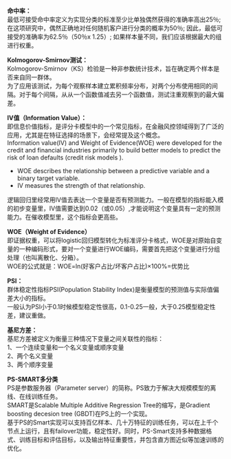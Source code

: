 **命中率：**  
最低可接受命中率定义为实现分类的标准至少比单独偶然获得的准确率高出25％; 在这项研究中，偶然正确地对任何随机客户进行分类的概率为50％; 因此，最低可接受的准确率为62.5％（50％x 1.25）; 如果样本量不同，我们应该根据最大的组进行权重。

**Kolmogorov-Smirnov测试：**  
Kolmogorov-Smirnov（KS）检验是一种非参数统计技术，旨在确定两个样本是否来自同一群体。  
为了应用该测试，为每个观察样本建立累积频率分布，对两个分布使用相同的间隔。对于每个间隔，从从一个函数值减去另一个函数值，测试注重观察到的最大偏差。

**IV值（Information Value）：**  
即信息价值指标，是评分卡模型中的一个常见指标，在金融风控领域得到了广泛的应用，尤其是在特征选择的场景下，会经常提及这个概念。  
Information value(IV) and Weight of Evidence(WOE) were developed for the credit and financial industries primarily to build better models to predict the risk of loan defaults (credit risk models ).  
+ WOE describes the relationship between a predictive variable and a binary target variable.
+ IV measures the strength of that relationship.  

逻辑回归里经常用IV值去表达一个变量是否有预测能力。一般在模型的指标能入模的初步变量里，IV值需要达到0.02（或0.05）,才能说明这个变量具有一定的预测能力。在催收模型里，这个指标会更高些。

**WOE（Weight of Evidence）**  
即证据权重，可以将logistic回归模型转化为标准评分卡格式，WOE是对原始自变量的一种编码形式，要对一个变量进行WOE编码，需要首先把这个变量进行分组处理（也叫离散化、分箱）。  
WOE的公式就是：WOE=ln(好客户占比/坏客户占比)×100%=优势比


**PSI：**  
群体稳定性指标PSI(Population Stability Index)是衡量模型的预测值与实际值偏差大小的指标。  
一般认为PSI小于0.1时候模型稳定性很高，0.1-0.25一般，大于0.25模型稳定性差，建议重做。

**基尼方差：**  
基尼方差被定义为衡量三种情况下变量之间关联性的指标：  
1、一个连续变量和一个名义变量或顺序变量  
2、两个名义变量  
3、两个顺序变量  


**PS-SMART多分类**  
PS是参数服务器（Parameter server）的简称。PS致力于解决大规模模型的离线、在线训练任务。  
SMART是Scalable Multiple Additive Regression Tree的缩写，是Gradient boosting decesion tree (GBDT)在PS上的一个实现。  
基于PS的Smart实现可以支持百亿样本、几十万特征的训练任务，可以在上千个节点上运行，且有failover功能，稳定性好。同时，PS-Smart支持多种数据格式、训练目标和评估目标，以及输出特征重要性，并包含直方图近似等加速训练的优化。
